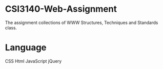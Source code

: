 # CSI3140-Web-Assignment
The assignment collections of WWW Structures, Techniques and Standards class.

# Language
CSS
Html
JavaScript
jQuery
